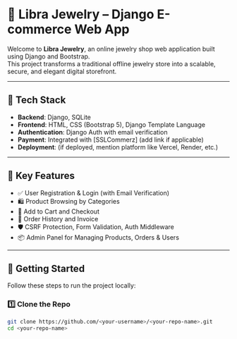 # 💎 Libra Jewelry – Django E-commerce Web App

Welcome to **Libra Jewelry**, an online jewelry shop web application built using Django and Bootstrap.  
This project transforms a traditional offline jewelry store into a scalable, secure, and elegant digital storefront.

---

## 🔧 Tech Stack

- **Backend**: Django, SQLite
- **Frontend**: HTML, CSS (Bootstrap 5), Django Template Language
- **Authentication**: Django Auth with email verification
- **Payment**: Integrated with [SSLCommerz] (add link if applicable)
- **Deployment**: (if deployed, mention platform like Vercel, Render, etc.)

---

## 🌟 Key Features

- ✅ User Registration & Login (with Email Verification)
- 🛍️ Product Browsing by Categories
- 🛒 Add to Cart and Checkout
- 🧾 Order History and Invoice
- 🛡️ CSRF Protection, Form Validation, Auth Middleware
- 📦 Admin Panel for Managing Products, Orders & Users

---

## 🚀 Getting Started

Follow these steps to run the project locally:

### 1️⃣ Clone the Repo

```bash
git clone https://github.com/<your-username>/<your-repo-name>.git
cd <your-repo-name>
